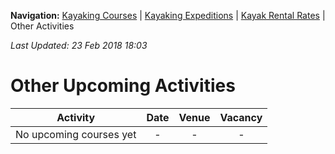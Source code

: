**Navigation:** [Kayaking Courses](index) &#124; [Kayaking Expeditions](expedition) &#124; [Kayak Rental Rates](rental) &#124; Other Activities

_Last Updated: 23 Feb 2018 18:03_
# Other Upcoming Activities

Activity | Date | Venue | Vacancy
:---:|:---:|:---:|:---:
No upcoming courses yet|-|-|-

